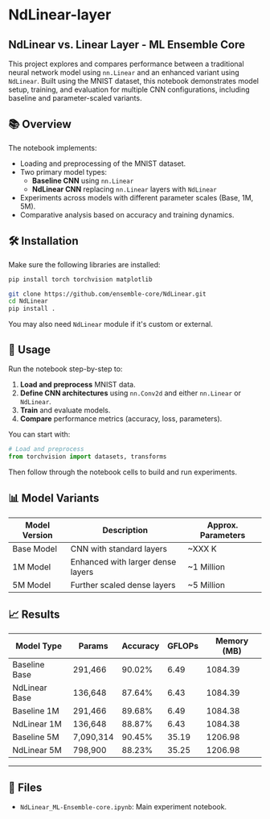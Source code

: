 # NdLinear-layer

## NdLinear vs. Linear Layer - ML Ensemble Core

This project explores and compares performance between a traditional neural network model using `nn.Linear` and an enhanced variant using `NdLinear`. Built using the MNIST dataset, this notebook demonstrates model setup, training, and evaluation for multiple CNN configurations, including baseline and parameter-scaled variants.

## 📚 Overview

The notebook implements:
- Loading and preprocessing of the MNIST dataset.
- Two primary model types:
  - **Baseline CNN** using `nn.Linear`
  - **NdLinear CNN** replacing `nn.Linear` layers with `NdLinear`
- Experiments across models with different parameter scales (Base, 1M, 5M).
- Comparative analysis based on accuracy and training dynamics.

## 🛠️ Installation

Make sure the following libraries are installed:

```bash
pip install torch torchvision matplotlib
```
```bash
git clone https://github.com/ensemble-core/NdLinear.git
cd NdLinear
pip install . 
```

You may also need `NdLinear` module if it's custom or external.

## 🚀 Usage

Run the notebook step-by-step to:

1. **Load and preprocess** MNIST data.
2. **Define CNN architectures** using `nn.Conv2d` and either `nn.Linear` or `NdLinear`.
3. **Train** and evaluate models.
4. **Compare** performance metrics (accuracy, loss, parameters).

You can start with:

```python
# Load and preprocess
from torchvision import datasets, transforms
```

Then follow through the notebook cells to build and run experiments.

## 📊 Model Variants

| Model Version | Description                      | Approx. Parameters |
|---------------|----------------------------------|--------------------|
| Base Model    | CNN with standard layers         | ~XXX K             |
| 1M Model      | Enhanced with larger dense layers| ~1 Million         |
| 5M Model      | Further scaled dense layers      | ~5 Million         |

## 📈 Results

| Model Type     | Params     | Accuracy | GFLOPs | Memory (MB) |
|----------------|------------|----------|--------|-------------|
| Baseline Base  | 291,466    | 90.02%   | 6.49   | 1084.39     |
| NdLinear Base  | 136,648    | 87.64%   | 6.43   | 1084.39     |
| Baseline 1M    | 291,466    | 89.68%   | 6.49   | 1084.38     |
| NdLinear 1M    | 136,648    | 88.87%   | 6.43   | 1084.38     |
| Baseline 5M    | 7,090,314  | 90.45%   | 35.19  | 1206.98     |
| NdLinear 5M    | 798,900    | 88.23%   | 35.25  | 1206.98     |

---

## 📂 Files

- `NdLinear_ML-Ensemble-core.ipynb`: Main experiment notebook.

